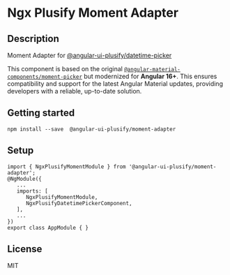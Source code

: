 # Ngx Plusify Moment Adapter

## Description 
Moment Adapter for [@angular-ui-plusify/datetime-picker](https://www.npmjs.com/package/@angular-ui-plusify/datetime-picker)

This component is based on the original [`@angular-material-components/moment-picker`](https://github.com/h2qutc/angular-material-components) but modernized for **Angular 16+**. This ensures compatibility and support for the latest Angular Material updates, providing developers with a reliable, up-to-date solution.

## Getting started
```
npm install --save  @angular-ui-plusify/moment-adapter
```

## Setup

```
import { NgxPlusifyMomentModule } from '@angular-ui-plusify/moment-adapter';
@NgModule({
   ...
   imports: [
      NgxPlusifyMomentModule,
      NgxPlusifyDatetimePickerComponent,
   ],
   ...
})
export class AppModule { }
```

## License
MIT